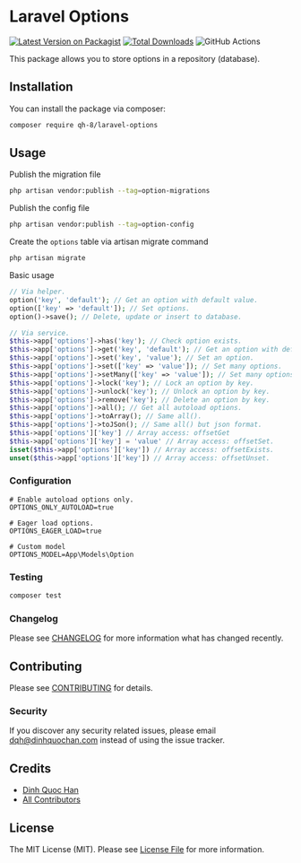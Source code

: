 # Laravel Options

[![Latest Version on Packagist](https://img.shields.io/packagist/v/qh-8/laravel-options.svg?style=flat-square)](https://packagist.org/packages/qh-8/laravel-options)
[![Total Downloads](https://img.shields.io/packagist/dt/qh-8/laravel-options.svg?style=flat-square)](https://packagist.org/packages/qh-8/laravel-options)
![GitHub Actions](https://github.com/qh-8/laravel-options/actions/workflows/run-tests.yml/badge.svg)

This package allows you to store options in a repository (database).

## Installation

You can install the package via composer:

```bash
composer require qh-8/laravel-options
```

## Usage

Publish the migration file

```bash
php artisan vendor:publish --tag=option-migrations
```

Publish the config file

```bash
php artisan vendor:publish --tag=option-config
```

Create the `options` table via artisan migrate command

```bash
php artisan migrate
```

Basic usage

```php
// Via helper.
option('key', 'default'); // Get an option with default value.
option(['key' => 'default']); // Set options.
option()->save(); // Delete, update or insert to database.

// Via service.
$this->app['options']->has('key'); // Check option exists.
$this->app['options']->get('key', 'default'); // Get an option with default.
$this->app['options']->set('key', 'value'); // Set an option.
$this->app['options']->set(['key' => 'value']); // Set many options.
$this->app['options']->setMany(['key' => 'value']); // Set many options.
$this->app['options']->lock('key'); // Lock an option by key.
$this->app['options']->unlock('key'); // Unlock an option by key.
$this->app['options']->remove('key'); // Delete an option by key.
$this->app['options']->all(); // Get all autoload options.
$this->app['options']->toArray(); // Same all().
$this->app['options']->toJSon(); // Same all() but json format.
$this->app['options']['key'] // Array access: offsetGet
$this->app['options']['key'] = 'value' // Array access: offsetSet.
isset($this->app['options']['key']) // Array access: offsetExists.
unset($this->app['options']['key']) // Array access: offsetUnset.
```

### Configuration

```dotenv
# Enable autoload options only.
OPTIONS_ONLY_AUTOLOAD=true

# Eager load options.
OPTIONS_EAGER_LOAD=true

# Custom model
OPTIONS_MODEL=App\Models\Option
```

### Testing

```bash
composer test
```

### Changelog

Please see [CHANGELOG](CHANGELOG.md) for more information what has changed recently.

## Contributing

Please see [CONTRIBUTING](CONTRIBUTING.md) for details.

### Security

If you discover any security related issues, please email dqh@dinhquochan.com instead of using the issue tracker.

## Credits

-   [Dinh Quoc Han](https://github.com/dinhquochan)
-   [All Contributors](../../contributors)

## License

The MIT License (MIT). Please see [License File](LICENSE) for more information.
